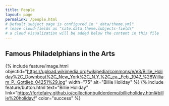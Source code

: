 ```yaml
---
title: People
layout: page
permalink: /people.html
# Default subject page is configured in "_data/theme.yml"
# leave cloud-fields as "site.data.theme.subjects-fields"
# a cloud visualization will be added below the content in this file
---
```


## Famous Philadelphians in the Arts

{% include feature/image.html objectid="https://upload.wikimedia.org/wikipedia/commons/e/e3/Billie_Holiday%2C_Downbeat%2C_New_York%2C_N.Y.%2C_ca._Feb._1947_%28William_P._Gottlieb_04251%29.jpg" width="75" alt="Billie Holiday" %}
{% include feature/button.html text="Billie Holiday" link="https://fortefairy.github.io/collectionbuilderdemo/billieholiday.html#billie%20holiday/" color="success" %}
